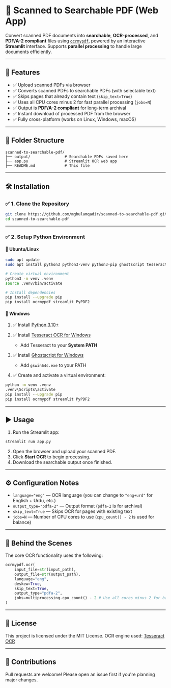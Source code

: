 # 🧾 Scanned to Searchable PDF (Web App)

Convert scanned PDF documents into **searchable**, **OCR-processed**, and **PDF/A-2 compliant** files using [`ocrmypdf`](https://ocrmypdf.readthedocs.io/), powered by an interactive **Streamlit** interface.
Supports **parallel processing** to handle large documents efficiently.

---

## 📌 Features

* ✅ Upload scanned PDFs via browser
* ✅ Converts scanned PDFs to searchable PDFs (with selectable text)
* ✅ Skips pages that already contain text (`skip_text=True`)
* ✅ Uses all CPU cores minus 2 for fast parallel processing (`jobs=N`)
* ✅ Output is **PDF/A-2 compliant** for long-term archival
* ✅ Instant download of processed PDF from the browser
* ✅ Fully cross-platform (works on Linux, Windows, macOS)

---

## 📁 Folder Structure

```
scanned-to-searchable-pdf/
├── output/               # Searchable PDFs saved here
├── app.py                # Streamlit OCR web app
├── README.md             # This file
```

---

## 🛠️ Installation

### ✅ 1. Clone the Repository

```bash
git clone https://github.com/mghulamqadir/scanned-to-searchable-pdf.git
cd scanned-to-searchable-pdf
```

---

### ✅ 2. Setup Python Environment

#### 🔹 Ubuntu/Linux

```bash
sudo apt update
sudo apt install python3 python3-venv python3-pip ghostscript tesseract-ocr -y

# Create virtual environment
python3 -m venv .venv
source .venv/bin/activate

# Install dependencies
pip install --upgrade pip
pip install ocrmypdf streamlit PyPDF2
```

#### 🔹 Windows

1. ✅ Install [Python 3.10+](https://www.python.org/downloads/)
2. ✅ Install [Tesseract OCR for Windows](https://github.com/UB-Mannheim/tesseract/wiki)

   * Add Tesseract to your **System PATH**
3. ✅ Install [Ghostscript for Windows](https://www.ghostscript.com/download/gsdnld.html)

   * Add `gswin64c.exe` to your PATH
4. ✅ Create and activate a virtual environment:

```cmd
python -m venv .venv
.venv\Scripts\activate
pip install --upgrade pip
pip install ocrmypdf streamlit PyPDF2
```

---

## ▶️ Usage

1. Run the Streamlit app:

```bash
streamlit run app.py
```

2. Open the browser and upload your scanned PDF.
3. Click **Start OCR** to begin processing.
4. Download the searchable output once finished.

---

## ⚙️ Configuration Notes

* `language="eng"` — OCR language (you can change to `"eng+urd"` for English + Urdu, etc.)
* `output_type="pdfa-2"` — Output format (`pdfa-2` is for archival)
* `skip_text=True` — Skips OCR for pages with existing text
* `jobs=N` — Number of CPU cores to use (`cpu_count() - 2` is used for balance)

---

## 🧪 Behind the Scenes

The core OCR functionality uses the following:

```python
ocrmypdf.ocr(
    input_file=str(input_path),
    output_file=str(output_path),
    language="eng",
    deskew=True,
    skip_text=True,
    output_type="pdfa-2",
    jobs=multiprocessing.cpu_count() - 2 # Use all cores minus 2 for balance
)
```

---

## 📄 License

This project is licensed under the MIT License.
OCR engine used: [Tesseract OCR](https://github.com/tesseract-ocr/tesseract)

---

## 🤝 Contributions

Pull requests are welcome! Please open an issue first if you're planning major changes.
